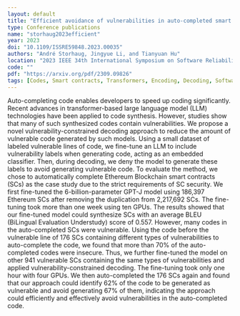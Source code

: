```yaml
---
layout: default
title: "Efficient avoidance of vulnerabilities in auto-completed smart contract code using vulnerability-constrained decoding"
type: Conference publications
name: "storhaug2023efficient"
year: 2023
doi: "10.1109/ISSRE59848.2023.00035"
authors: "André Storhaug, Jingyue Li, and Tianyuan Hu"
location: "2023 IEEE 34th International Symposium on Software Reliability Engineering (ISSRE)"
code: ""
pdf: "https://arxiv.org/pdf/2309.09826"
tags: [Codes, Smart contracts, Transformers, Encoding, Decoding, Software reliability, Blockchains, Code Generation, Machine Learning, Software Security]
---
```

Auto-completing code enables developers to speed up coding significantly. Recent advances in transformer-based large language model (LLM) technologies have been applied to code synthesis. However, studies show that many of such synthesized codes contain vulnerabilities. We propose a novel vulnerability-constrained decoding approach to reduce the amount of vulnerable code generated by such models. Using a small dataset of labeled vulnerable lines of code, we fine-tune an LLM to include vulnerability labels when generating code, acting as an embedded classifier. Then, during decoding, we deny the model to generate these labels to avoid generating vulnerable code. To evaluate the method, we chose to automatically complete Ethereum Blockchain smart contracts (SCs) as the case study due to the strict requirements of SC security. We first fine-tuned the 6-billion-parameter GPT-J model using 186,397 Ethereum SCs after removing the duplication from 2,217,692 SCs. The fine-tuning took more than one week using ten GPUs. The results showed that our fine-tuned model could synthesize SCs with an average BLEU (BiLingual Evaluation Understudy) score of 0.557. However, many codes in the auto-completed SCs were vulnerable. Using the code before the vulnerable line of 176 SCs containing different types of vulnerabilities to auto-complete the code, we found that more than 70% of the auto-completed codes were insecure. Thus, we further fine-tuned the model on other 941 vulnerable SCs containing the same types of vulnerabilities and applied vulnerability-constrained decoding. The fine-tuning took only one hour with four GPUs. We then auto-completed the 176 SCs again and found that our approach could identify 62% of the code to be generated as vulnerable and avoid generating 67% of them, indicating the approach could efficiently and effectively avoid vulnerabilities in the auto-completed code.
